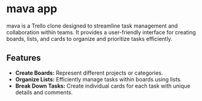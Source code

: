 # mava app

mava is a Trello clone designed to streamline task management and collaboration within teams. It provides a user-friendly interface for creating boards, lists, and cards to organize and prioritize tasks efficiently.

## Features

- **Create Boards:** Represent different projects or categories.
- **Organize Lists:** Efficiently manage tasks within boards using lists.
- **Break Down Tasks:** Create individual cards for each task with unique details and comments.

